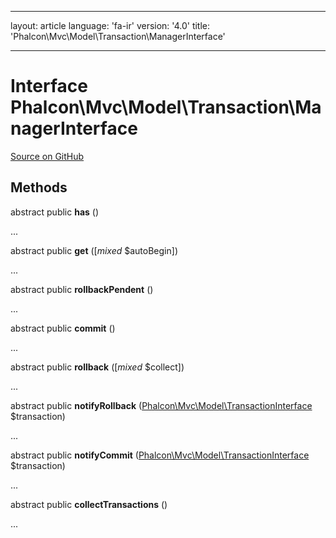* * *

layout: article language: 'fa-ir' version: '4.0' title: 'Phalcon\Mvc\Model\Transaction\ManagerInterface'

* * *

# Interface **Phalcon\Mvc\Model\Transaction\ManagerInterface**

<a href="https://github.com/phalcon/cphalcon/tree/v4.0.0/phalcon/mvc/model/transaction/managerinterface.zep" class="btn btn-default btn-sm">Source on GitHub</a>

## Methods

abstract public **has** ()

...

abstract public **get** ([*mixed* $autoBegin])

...

abstract public **rollbackPendent** ()

...

abstract public **commit** ()

...

abstract public **rollback** ([*mixed* $collect])

...

abstract public **notifyRollback** ([Phalcon\Mvc\Model\TransactionInterface](/4.0/en/api/Phalcon_Mvc_Model_TransactionInterface) $transaction)

...

abstract public **notifyCommit** ([Phalcon\Mvc\Model\TransactionInterface](/4.0/en/api/Phalcon_Mvc_Model_TransactionInterface) $transaction)

...

abstract public **collectTransactions** ()

...